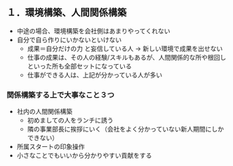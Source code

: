 
## １．環境構築、人間関係構築

- 中途の場合、環境構築を会社側はあまりやってくれない
- 自分で自ら作りにいかないといけない
	- 成果＝自分だけの力 と妄信している人 → 新しい環境で成果を出せない
	- 仕事の成果は、その人の経験/スキルもあるが、人間関係的な所や根回しといった所も全部セットになっている
	- 仕事ができる人は、上記が分かっている人が多い

### 関係構築する上で大事なこと３つ

- 社内の人間関係構築
	- 初めましての人をランチに誘う
	- 隣の事業部長に挨拶にいく（会社をよく分かっていない新人期間にしかできない）
- 所属スタートの印象操作
- 小さなことでもいいから分かりやすい貢献をする
